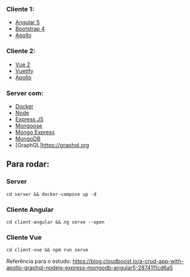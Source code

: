 ### Cliente 1:
 - [Angular 5](https://angular.io/)
 - [Bootstrap 4](https://getbootstrap.com/)
 - [Apollo](https://www.apollographql.com/docs/angular/)

### Cliente 2:
 - [Vue 2](https://vuejs.org/)
 - [Vuetify](https://vuetifyjs.com/en/)
 - [Apollo](https://akryum.github.io/vue-apollo/)

### Server com:
 - [Docker](https://www.docker.com/)
 - [Node](https://nodejs.org) 
 - [Express JS](https://expressjs.com/) 
 - [Mongoose](https://mongoosejs.com/) 
 - [Mongo Express](https://github.com/mongo-express/mongo-express) 
 - [MongoDB](https://www.mongodb.com/)
 - [GraphQL]https://graphql.org


## Para rodar:

### Server

```
cd server && docker-compose up -d
```

### Cliente Angular

```
cd client-angular && ng serve --open
```

### Cliente Vue

```
cd client-vue && npm run serve
```

 Referência para o estudo: 
  https://blog.cloudboost.io/a-crud-app-with-apollo-graphql-nodejs-express-mongodb-angular5-2874111cd6a5
